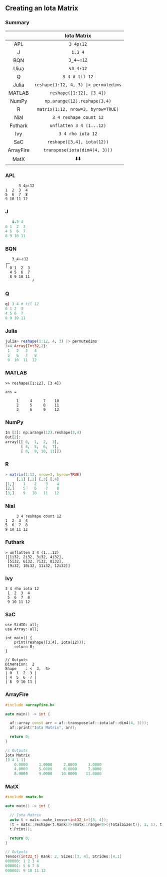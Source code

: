 ## Creating an Iota Matrix

### Summary

|           |              Iota Matrix              |
| :-------: | :-----------------------------------: |
|    APL    |               `3 4⍴⍳12`               |
|     J     |                `i.3 4`                |
|    BQN    |               `3‿4⥊↕12`               |
|   Uiua    |               `↯3_4⇡12`               |
|     Q     |            `3 4 # til 12`             |
|   Julia   | `reshape(1:12, 4, 3) \|> permutedims` |
|  MATLAB   |       `reshape([1:12], [3 4])`        |
|   NumPy   |     `np.arange(12).reshape(3,4)`      |
|     R     |  `matrix(1:12, nrow=3, byrow=TRUE)`   |
|   Nial    |        `3 4 reshape count 12`         |
|  Futhark  |       `unflatten 3 4 (1...12)`        |
|    Ivy    |           `3 4 rho iota 12`           |
|    SaC    |      `reshape([3,4], iota(12))`       |
| ArrayFire |     `transpose(iota(dim4(4, 3)))`     |
|   MatX    |       :arrow_down::arrow_down:        |

### APL
```apl
      3 4⍴⍳12
1  2  3  4
5  6  7  8
9 10 11 12
```

### J
```j
   i.3 4
0 1  2  3
4 5  6  7
8 9 10 11
```

### BQN
```bqn
   3‿4⥊↕12
┌─           
╵ 0 1  2  3  
  4 5  6  7  
  8 9 10 11  
            ┘
```

### Q
```q
q) 3 4 # til 12
0 1 2  3 
4 5 6  7 
8 9 10 11
```

### Julia
```julia
julia> reshape(1:12, 4, 3) |> permutedims
3×4 Array{Int32,2}:
 1   2   3   4
 5   6   7   8
 9  10  11  12
```

### MATLAB
```
>> reshape([1:12], [3 4])

ans =

     1     4     7    10
     2     5     8    11
     3     6     9    12
```

### NumPy
```py
In [2]: np.arange(12).reshape(3,4)
Out[2]: 
array([[ 0,  1,  2,  3],
       [ 4,  5,  6,  7],
       [ 8,  9, 10, 11]])
```

### R
```r
> matrix(1:12, nrow=3, byrow=TRUE)
     [,1] [,2] [,3] [,4]
[1,]    1    2    3    4
[2,]    5    6    7    8
[3,]    9   10   11   12
```

### Nial
```nial
     3 4 reshape count 12
1  2  3  4
5  6  7  8
9 10 11 12
```

### Futhark
```fut
> unflatten 3 4 (1...12) 
[[1i32, 2i32, 3i32, 4i32],
 [5i32, 6i32, 7i32, 8i32],
 [9i32, 10i32, 11i32, 12i32]]
```

### Ivy
```
3 4 rho iota 12
 1  2  3  4
 5  6  7  8
 9 10 11 12
```

### SaC
```
use StdIO: all;
use Array: all;

int main() {
    print(reshape([3,4], iota(12)));
    return 0;
}

// Outputs
Dimension:  2
Shape    : <  3,  4>
| 0  1  2  3 | 
| 4  5  6  7 | 
| 8  9 10 11 | 
```

### ArrayFire
```cpp
#include <arrayfire.h>

auto main() -> int {

  af::array const arr = af::transpose(af::iota(af::dim4(4, 3)));
  af::print("Iota Matrix", arr);

  return 0;
}

// Outputs
Iota Matrix
[3 4 1 1]
    0.0000     1.0000     2.0000     3.0000 
    4.0000     5.0000     6.0000     7.0000 
    8.0000     9.0000    10.0000    11.0000 
```

### MatX
```cpp
#include <matx.h>

auto main() -> int {

  // Iota Matrix
  auto t = matx::make_tensor<int32_t>({3, 4});
  (t = matx::reshape<t.Rank()>(matx::range<0>({TotalSize(t)}, 1, 1), t.Shape())).run();
  t.Print();

  return 0;
}

// Outputs
Tensor{int32_t} Rank: 2, Sizes:[3, 4], Strides:[4,1]
000000: 1 2 3 4 
000001: 5 6 7 8 
000002: 9 10 11 12
```
